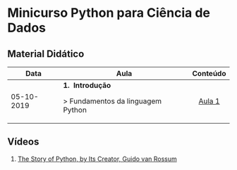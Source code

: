 # Minicurso Python para Ciência de Dados

## Material Didático
<table width="100px">
  <thead>
    <th>Data</th>
    <th>Aula</th>
    <th>Conteúdo</th>
  </thead>
  <tbody>
    <td>05-10-2019</td>
    <td>
      <strong>1.&nbsp;&nbsp;Introdução</strong>
      <p>> Fundamentos da linguagem Python</p>
    </td>
    <td align="center"><a href="https://github.com/gomesluiz/python-para-ciencia-de-dados/blob/master/slides/aula-1.pdf">Aula 1</a></td>
  </tbody>
</table>

## Vídeos
1. [The Story of Python, by Its Creator, Guido van Rossum](https://www.youtube.com/watch?v=J0Aq44Pze-w)
